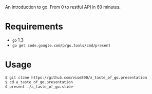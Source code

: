 An introduction to go. From 0 to restful API in 60 minutes.

# Requirements
- `go` 1.3
- `go get code.google.com/p/go.tools/cmd/present`

# Usage
```bash
$ git clone https://github.com/vise890/a_taste_of_go.presentation
$ cd a_taste_of_go.presentation
$ present ./a_taste_of_go.slide
```
